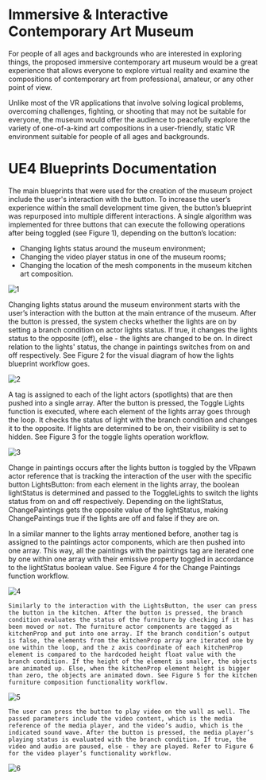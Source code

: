 # Immersive & Interactive Contemporary Art Museum

For people of all ages and backgrounds who are interested in exploring things, the proposed immersive contemporary art museum would be a great experience that allows everyone to explore virtual reality and examine the compositions of contemporary art from professional, amateur, or any other point of view.

Unlike most of the VR applications that involve solving logical problems, overcoming challenges, fighting, or shooting that may not be suitable for everyone, the museum would offer the audience to peacefully explore the variety of one-of-a-kind art compositions in a user-friendly, static VR environment suitable for people of all ages and backgrounds.

# UE4 Blueprints Documentation

The main blueprints that were used for the creation of the museum project include the user's interaction with the button. To increase the user’s experience within the small development time given, the button’s blueprint was repurposed into multiple different interactions. A single algorithm was implemented for three buttons that can execute the following operations after being toggled (see Figure 1), depending on the button’s location:

* Changing lights status around the museum environment;
* Changing the video player status in one of the museum rooms;
* Changing the location of the mesh components in the museum kitchen art composition. 

![1](https://user-images.githubusercontent.com/59642740/180338812-9b43fa85-6c6c-48ef-9d1d-34153f525d4b.png)

Changing lights status around the museum environment starts with the user’s interaction with the button at the main entrance of the museum. After the button is pressed, the system checks whether the lights are on by setting a branch condition on actor lights status. If true, it changes the lights status to the opposite (off), else - the lights are changed to be on. In direct relation to the lights' status, the change in paintings switches from on and off respectively. See Figure 2 for the visual diagram of how the lights blueprint workflow goes.

![2](https://user-images.githubusercontent.com/59642740/180338826-3114eceb-6ddf-4fa9-9673-1d7c4d56a2ec.png)

A tag is assigned to each of the light actors (spotlights) that are then pushed into a single array. After the button is pressed, the Toggle Lights function is executed, where each element of the lights array goes through the loop. It checks the status of light with the branch condition and changes it to the opposite. If lights are determined to be on, their visibility is set to hidden. See Figure 3 for the toggle lights operation workflow.

![3](https://user-images.githubusercontent.com/59642740/180338843-68038790-fa88-4caf-8378-d5e496b6ff16.png)

Change in paintings occurs after the lights button is toggled by the VRpawn actor reference that is tracking the interaction of the user with the specific button LightsButton: from each element in the lights array, the boolean lightStatus is determined and passed to the ToggleLights to switch the lights status from on and off respectively. Depending on the lightStatus, ChangePaintings gets the opposite value of the lightStatus, making ChangePaintings true if the lights are off and false if they are on. 

In a similar manner to the lights array mentioned before, another tag is assigned to the paintings actor components, which are then pushed into one array. This way, all the paintings with the paintings tag are iterated one by one within one array with their emissive property toggled in accordance to the lightStatus boolean value. See Figure 4 for the Change Paintings function workflow.

![4](https://user-images.githubusercontent.com/59642740/180338857-5f1cb41e-4fd6-455b-8457-a9d422634fe2.png)

	Similarly to the interaction with the LightsButton, the user can press the button in the kitchen. After the button is pressed, the branch condition evaluates the status of the furniture by checking if it has been moved or not. The furniture actor components are tagged as kitchenProp and put into one array. If the branch condition’s output is false, the elements from the kitchenProp array are iterated one by one within the loop, and the z axis coordinate of each kitchenProp element is compared to the hardcoded height float value with the branch condition. If the height of the element is smaller, the objects are animated up. Else, when the kitchenProp element height is bigger than zero, the objects are animated down. See Figure 5 for the kitchen furniture composition functionality workflow.

![5](https://user-images.githubusercontent.com/59642740/180338871-1a2cd48c-59d2-488c-a2aa-338b5099679d.png)

	The user can press the button to play video on the wall as well. The passed parameters include the video content, which is the media reference of the media player, and the video’s audio, which is the indicated sound wave. After the button is pressed, the media player’s playing status is evaluated with the branch condition. If true, the video and audio are paused, else - they are played. Refer to Figure 6 for the video player’s functionality workflow.

![6](https://user-images.githubusercontent.com/59642740/180338885-2228e37a-37f0-4443-984f-a060160bd021.png)

